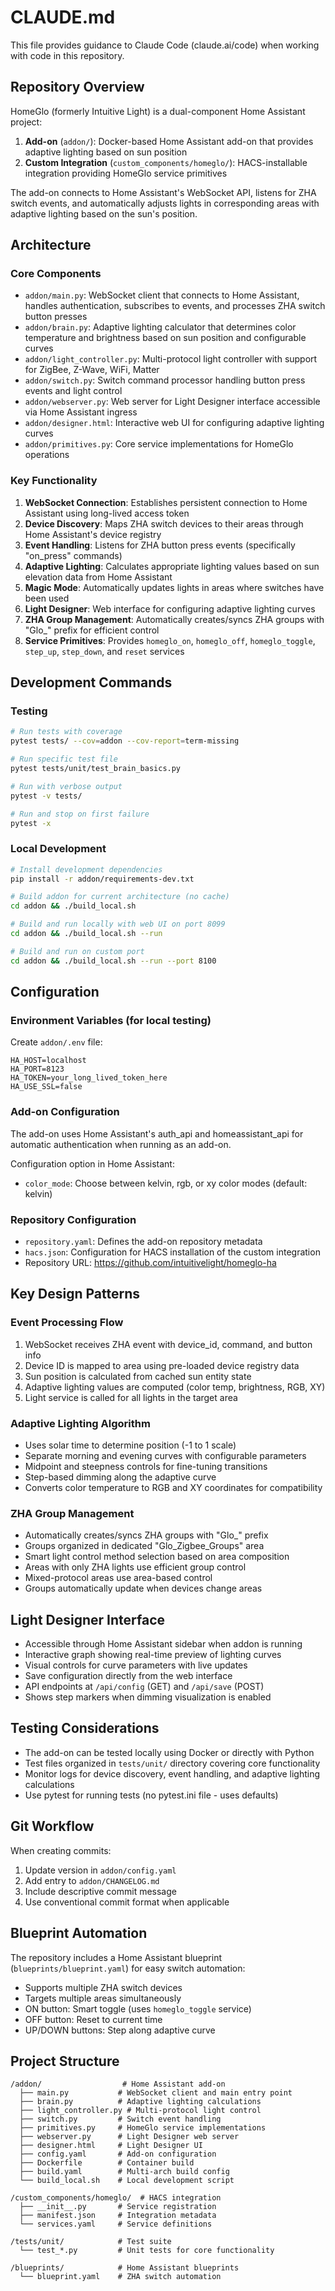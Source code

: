 # CLAUDE.md

This file provides guidance to Claude Code (claude.ai/code) when working with code in this repository.

## Repository Overview
HomeGlo (formerly Intuitive Light) is a dual-component Home Assistant project:
1. **Add-on** (`addon/`): Docker-based Home Assistant add-on that provides adaptive lighting based on sun position
2. **Custom Integration** (`custom_components/homeglo/`): HACS-installable integration providing HomeGlo service primitives

The add-on connects to Home Assistant's WebSocket API, listens for ZHA switch events, and automatically adjusts lights in corresponding areas with adaptive lighting based on the sun's position.

## Architecture

### Core Components
- `addon/main.py`: WebSocket client that connects to Home Assistant, handles authentication, subscribes to events, and processes ZHA switch button presses
- `addon/brain.py`: Adaptive lighting calculator that determines color temperature and brightness based on sun position and configurable curves
- `addon/light_controller.py`: Multi-protocol light controller with support for ZigBee, Z-Wave, WiFi, Matter
- `addon/switch.py`: Switch command processor handling button press events and light control
- `addon/webserver.py`: Web server for Light Designer interface accessible via Home Assistant ingress
- `addon/designer.html`: Interactive web UI for configuring adaptive lighting curves
- `addon/primitives.py`: Core service implementations for HomeGlo operations

### Key Functionality
1. **WebSocket Connection**: Establishes persistent connection to Home Assistant using long-lived access token
2. **Device Discovery**: Maps ZHA switch devices to their areas through Home Assistant's device registry
3. **Event Handling**: Listens for ZHA button press events (specifically "on_press" commands)
4. **Adaptive Lighting**: Calculates appropriate lighting values based on sun elevation data from Home Assistant
5. **Magic Mode**: Automatically updates lights in areas where switches have been used
6. **Light Designer**: Web interface for configuring adaptive lighting curves
7. **ZHA Group Management**: Automatically creates/syncs ZHA groups with "Glo_" prefix for efficient control
8. **Service Primitives**: Provides `homeglo_on`, `homeglo_off`, `homeglo_toggle`, `step_up`, `step_down`, and `reset` services

## Development Commands

### Testing
```bash
# Run tests with coverage
pytest tests/ --cov=addon --cov-report=term-missing

# Run specific test file
pytest tests/unit/test_brain_basics.py

# Run with verbose output
pytest -v tests/

# Run and stop on first failure
pytest -x
```

### Local Development
```bash
# Install development dependencies
pip install -r addon/requirements-dev.txt

# Build addon for current architecture (no cache)
cd addon && ./build_local.sh

# Build and run locally with web UI on port 8099
cd addon && ./build_local.sh --run

# Build and run on custom port
cd addon && ./build_local.sh --run --port 8100
```

## Configuration

### Environment Variables (for local testing)
Create `addon/.env` file:
```
HA_HOST=localhost
HA_PORT=8123
HA_TOKEN=your_long_lived_token_here
HA_USE_SSL=false
```

### Add-on Configuration
The add-on uses Home Assistant's auth_api and homeassistant_api for automatic authentication when running as an add-on.

Configuration option in Home Assistant:
- `color_mode`: Choose between kelvin, rgb, or xy color modes (default: kelvin)

### Repository Configuration
- `repository.yaml`: Defines the add-on repository metadata
- `hacs.json`: Configuration for HACS installation of the custom integration
- Repository URL: https://github.com/intuitivelight/homeglo-ha

## Key Design Patterns

### Event Processing Flow
1. WebSocket receives ZHA event with device_id, command, and button info
2. Device ID is mapped to area using pre-loaded device registry data
3. Sun position is calculated from cached sun entity state
4. Adaptive lighting values are computed (color temp, brightness, RGB, XY)
5. Light service is called for all lights in the target area

### Adaptive Lighting Algorithm
- Uses solar time to determine position (-1 to 1 scale)
- Separate morning and evening curves with configurable parameters
- Midpoint and steepness controls for fine-tuning transitions
- Step-based dimming along the adaptive curve
- Converts color temperature to RGB and XY coordinates for compatibility

### ZHA Group Management
- Automatically creates/syncs ZHA groups with "Glo_" prefix
- Groups organized in dedicated "Glo_Zigbee_Groups" area
- Smart light control method selection based on area composition
- Areas with only ZHA lights use efficient group control
- Mixed-protocol areas use area-based control
- Groups automatically update when devices change areas

## Light Designer Interface
- Accessible through Home Assistant sidebar when addon is running
- Interactive graph showing real-time preview of lighting curves
- Visual controls for curve parameters with live updates
- Save configuration directly from the web interface
- API endpoints at `/api/config` (GET) and `/api/save` (POST)
- Shows step markers when dimming visualization is enabled

## Testing Considerations
- The add-on can be tested locally using Docker or directly with Python
- Test files organized in `tests/unit/` directory covering core functionality
- Monitor logs for device discovery, event handling, and adaptive lighting calculations
- Use pytest for running tests (no pytest.ini file - uses defaults)

## Git Workflow
When creating commits:
1. Update version in `addon/config.yaml`
2. Add entry to `addon/CHANGELOG.md`
3. Include descriptive commit message
4. Use conventional commit format when applicable

## Blueprint Automation
The repository includes a Home Assistant blueprint (`blueprints/blueprint.yaml`) for easy switch automation:
- Supports multiple ZHA switch devices
- Targets multiple areas simultaneously
- ON button: Smart toggle (uses `homeglo_toggle` service)
- OFF button: Reset to current time
- UP/DOWN buttons: Step along adaptive curve

## Project Structure
```
/addon/                  # Home Assistant add-on
  ├── main.py           # WebSocket client and main entry point
  ├── brain.py          # Adaptive lighting calculations
  ├── light_controller.py # Multi-protocol light control
  ├── switch.py         # Switch event handling
  ├── primitives.py     # HomeGlo service implementations
  ├── webserver.py      # Light Designer web server
  ├── designer.html     # Light Designer UI
  ├── config.yaml       # Add-on configuration
  ├── Dockerfile        # Container build
  ├── build.yaml        # Multi-arch build config
  └── build_local.sh    # Local development script

/custom_components/homeglo/  # HACS integration
  ├── __init__.py       # Service registration
  ├── manifest.json     # Integration metadata
  └── services.yaml     # Service definitions

/tests/unit/            # Test suite
  └── test_*.py         # Unit tests for core functionality

/blueprints/            # Home Assistant blueprints
  └── blueprint.yaml    # ZHA switch automation
```
